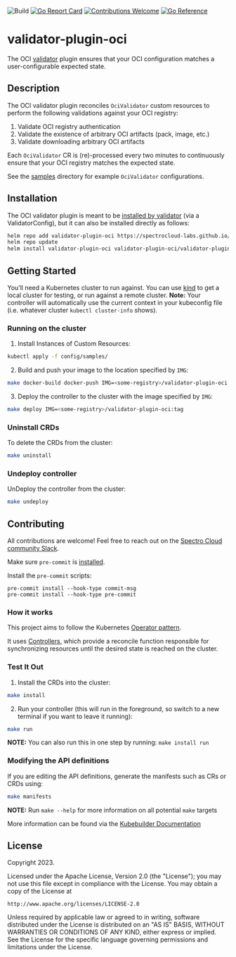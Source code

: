 ![Build](https://github.com/spectrocloud-labs/validator-plugin-oci/actions/workflows/build_container.yaml/badge.svg)
[![Go Report Card](https://goreportcard.com/badge/github.com/spectrocloud-labs/validator-plugin-oci)](https://goreportcard.com/report/github.com/spectrocloud-labs/validator-plugin-oci)
[![Contributions Welcome](https://img.shields.io/badge/contributions-welcome-brightgreen.svg?style=flat)](https://github.com/spectrocloud-labs/validator-plugin-oci/issues)
[![Go Reference](https://pkg.go.dev/badge/github.com/spectrocloud-labs/validator-plugin-oci.svg)](https://pkg.go.dev/github.com/spectrocloud-labs/validator-plugin-oci)

# validator-plugin-oci
The OCI [validator](https://github.com/spectrocloud-labs/validator) plugin ensures that your OCI configuration matches a user-configurable expected state.

## Description
The OCI validator plugin reconciles `OciValidator` custom resources to perform the following validations against your OCI registry:

1. Validate OCI registry authentication
2. Validate the existence of arbitrary OCI artifacts (pack, image, etc.)
3. Validate downloading arbitrary OCI artifacts

Each `OciValidator` CR is (re)-processed every two minutes to continuously ensure that your OCI registry matches the expected state.

See the [samples](https://github.com/spectrocloud-labs/validator-plugin-oci/tree/main/config/samples) directory for example `OciValidator` configurations.

## Installation
The OCI validator plugin is meant to be [installed by validator](https://github.com/spectrocloud-labs/validator/tree/gh_pages#installation) (via a ValidatorConfig), but it can also be installed directly as follows:

```bash
helm repo add validator-plugin-oci https://spectrocloud-labs.github.io/validator-plugin-oci
helm repo update
helm install validator-plugin-oci validator-plugin-oci/validator-plugin-oci -n validator-plugin-oci --create-namespace
```

## Getting Started
You’ll need a Kubernetes cluster to run against. You can use [kind](https://sigs.k8s.io/kind) to get a local cluster for testing, or run against a remote cluster.
**Note:** Your controller will automatically use the current context in your kubeconfig file (i.e. whatever cluster `kubectl cluster-info` shows).

### Running on the cluster
1. Install Instances of Custom Resources:

```sh
kubectl apply -f config/samples/
```

2. Build and push your image to the location specified by `IMG`:

```sh
make docker-build docker-push IMG=<some-registry>/validator-plugin-oci:tag
```

3. Deploy the controller to the cluster with the image specified by `IMG`:

```sh
make deploy IMG=<some-registry>/validator-plugin-oci:tag
```

### Uninstall CRDs
To delete the CRDs from the cluster:

```sh
make uninstall
```

### Undeploy controller
UnDeploy the controller from the cluster:

```sh
make undeploy
```

## Contributing
All contributions are welcome! Feel free to reach out on the [Spectro Cloud community Slack](https://spectrocloudcommunity.slack.com/join/shared_invite/zt-g8gfzrhf-cKavsGD_myOh30K24pImLA#/shared-invite/email).

Make sure `pre-commit` is [installed](https://pre-commit.com#install).

Install the `pre-commit` scripts:

```console
pre-commit install --hook-type commit-msg
pre-commit install --hook-type pre-commit
```

### How it works
This project aims to follow the Kubernetes [Operator pattern](https://kubernetes.io/docs/concepts/extend-kubernetes/operator/).

It uses [Controllers](https://kubernetes.io/docs/concepts/architecture/controller/),
which provide a reconcile function responsible for synchronizing resources until the desired state is reached on the cluster.

### Test It Out
1. Install the CRDs into the cluster:

```sh
make install
```

2. Run your controller (this will run in the foreground, so switch to a new terminal if you want to leave it running):

```sh
make run
```

**NOTE:** You can also run this in one step by running: `make install run`

### Modifying the API definitions
If you are editing the API definitions, generate the manifests such as CRs or CRDs using:

```sh
make manifests
```

**NOTE:** Run `make --help` for more information on all potential `make` targets

More information can be found via the [Kubebuilder Documentation](https://book.kubebuilder.io/introduction.html)

## License

Copyright 2023.

Licensed under the Apache License, Version 2.0 (the "License");
you may not use this file except in compliance with the License.
You may obtain a copy of the License at

    http://www.apache.org/licenses/LICENSE-2.0

Unless required by applicable law or agreed to in writing, software
distributed under the License is distributed on an "AS IS" BASIS,
WITHOUT WARRANTIES OR CONDITIONS OF ANY KIND, either express or implied.
See the License for the specific language governing permissions and
limitations under the License.

